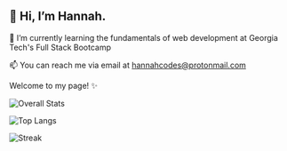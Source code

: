 ## 👋 Hi, I’m Hannah.

🌱 I’m currently learning the fundamentals of web development at Georgia Tech's Full Stack Bootcamp

📫 You can reach me via email at hannahcodes@protonmail.com

Welcome to my page! ✨


<p align="center">

![Overall Stats](https://github-readme-stats.vercel.app/api?username=hannahnmcdonald&count_private=false&show_icons=true&theme=nightowl)

![Top Langs](https://github-readme-stats.vercel.app/api/top-langs/?username=hannahnmcdonald&layout=compact&theme=nightowl)
  
![Streak](https://github-readme-streak-stats.herokuapp.com/?user=hannahnmcdonald&layout=compact&theme=nightowl)
  


</p>

<!-- [![Book Club Collective](https://github-readme-stats.vercel.app/api/pin/?username=hannahnmcdonald&repo=Book-Club-Collective&theme=gotham)](https://github.com/hannahnmcdonald/Book-Club-Collective)

[![TheExpanseTriviaQuiz](https://github-readme-stats.vercel.app/api/pin/?username=hannahnmcdonald&repo=TheExpanseTriviaQuiz&theme=vue-dark)](https://github.com/hannahnmcdonald/TheExpanseTriviaQuiz)

[![WeatherDashboard](https://github-readme-stats.vercel.app/api/pin/?username=hannahnmcdonald&repo=WeatherDashboard&theme=vue-dark)](https://github.com/hannahnmcdonald/WeatherDashboard)

[![DayPlanner](https://github-readme-stats.vercel.app/api/pin/?username=hannahnmcdonald&repo=DayPlanner&theme=vue-dark)](https://github.com/hannahnmcdonald/DayPlanner) -->


